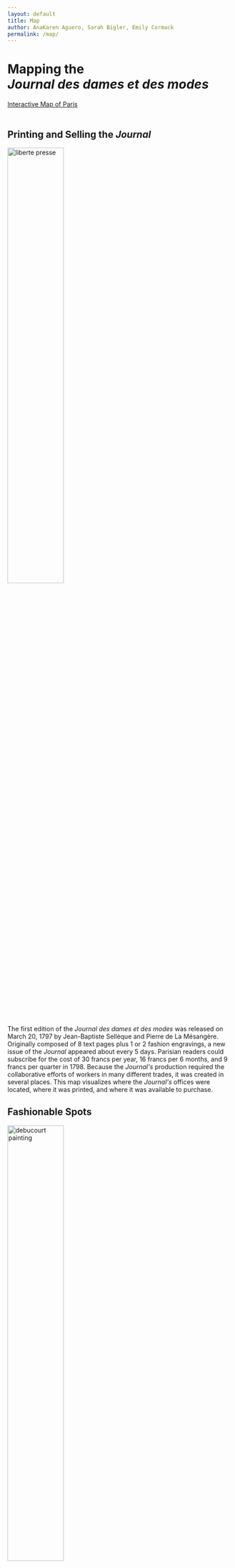 ```yaml
---
layout: default
title: Map
author: AnaKaren Aguero, Sarah Bigler, Emily Cormack
permalink: /map/
---
```


# Mapping the <br> _Journal des dames et des modes_

<div class="map"><a class="map-link" href="{{ site.baseurl }}/interactivemap/">Interactive Map of Paris</a></div><br>

<div class="jdmspots">
    <h2>Printing and Selling the <i>Journal</i></h2>
       <img src="{{ site.baseurl }}/media/liberte-presse.jpg" alt="liberte presse" width="50%"/>
       <p>The first edition of the <i>Journal des dames et des modes</i> was released on March 20, 1797 by Jean-Baptiste Sellèque and Pierre de La Mésangère. Originally composed of 8 text pages plus 1 or 2 fashion engravings, a new issue of the <i>Journal</i> appeared about every 5 days. Parisian readers could subscribe for the cost of 30 francs per year, 16 francs per 6 months, and 9 francs per quarter in 1798. Because the <i>Journal's</i> production required the collaborative efforts of workers in many different trades, it was created in several places. This map visualizes where the <i>Journal's</i> offices were located, where it was printed, and where it was available to purchase.</p>
       </div>

<div class="fashionspots">
    <h2>Fashionable Spots</h2>
       <img src="{{ site.baseurl }}/media/debucourt-painting.jpg" alt="debucourt painting" width="50%"/>
       <p>This map documents the fashion hotspots named in captions to <i>Journal des dames et des modes</i> plates. In the earliest and most radical years of the JDM, 1797-1798, these 38 plates cite 18 specific locations in Paris where the fashions illustrated were seen. Unlike any other fashion plates from the period, these depict women alone in urban streets and public spaces. The locations mentioned by the JDM are mainly theaters and parks—spaces of spectacle and display concentrated in the northwestern part of the city. While a few of these places survive, many have disappeared. The map allows us to see how close these places were to each other, and to the offices of the JDM, forming a network of fashionable sociability in revolutionary Paris.</p>
       </div>

